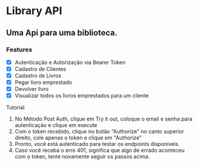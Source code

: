 # Library API
## Uma Api para uma biblioteca.

### Features
- [x] Autenticação e Autorização via Bearer Token
- [x] Cadastro de Clientes
- [x] Cadastro de Livros
- [x] Pegar livro emprestado
- [x] Devolver livro
- [x] Visualizar todos os livros emprestados para um cliente

Tutorial

1. No Método Post Auth, clique em Try it out, coloque o email e senha para autenticação e clique em execute
2. Com o token recebido, clique no botão "Authorize" no canto superior direito, cole apenas o token e clique em "Authorize"
3. Pronto, você está autenticado para testar os endpoints disponíveis.
4. Caso você receba o erro 401, significa que algo de errado aconteceu com o token, tente novamente seguir os passos acima.
